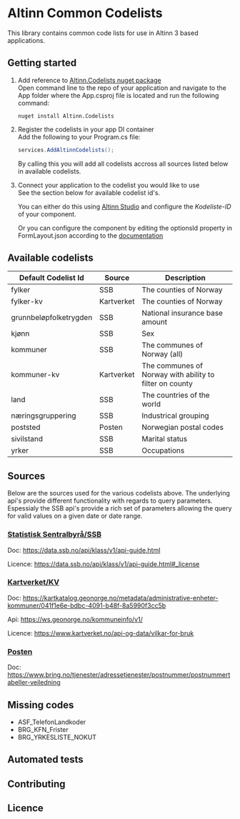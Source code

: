 # Altinn Common Codelists
This library contains common code lists for use in Altinn 3 based applications.

## Getting started
1. Add reference to [Altinn.Codelists nuget package](https://www.nuget.org/packages/Altinn.Codelists)  
   Open command line to the repo of your application and navigate to the App folder where the App.csproj file is located and run the following command:

   ```shell
   nuget install Altinn.Codelists
   ```
2. Register the codelists in your app DI container  
   Add the following to your Program.cs file:
   ```csharp
   services.AddAltinnCodelists();
   ```
   By calling this you will add all codelists accross all sources listed below in available codelists.
3. Connect your application to the codelist you would like to use  
   See the section below for available codelist id's.

   You can either do this using [Altinn Studio](https://altinn.studio) and configure the *Kodeliste-ID* of your component.

   Or you can configure the component by editing the optionsId property in FormLayout.json according to the [documentation](https://docs.altinn.studio/app/development/data/options/#connect-the-component-to-options-code-list) 

## Available codelists

| Default Codelist Id      | Source       | Description                                               |
|------------------------- | ------------ | --------------------------------------------------------- |
| fylker                   | SSB          | The counties of Norway                                    |
| fylker-kv                | Kartverket   | The counties of Norway                                    |
| grunnbeløpfolketrygden   | SSB          | National insurance base amount                            |
| kjønn                    | SSB          | Sex                                                       |
| kommuner                 | SSB          | The communes of Norway (all)                              |
| kommuner-kv              | Kartverket   | The communes of Norway with ability to filter on county   |
| land                     | SSB          | The countries of the world                                |
| næringsgruppering        | SSB          | Industrical grouping                                      |
| poststed                 | Posten       | Norwegian postal codes                                              |
| sivilstand               | SSB          | Marital status                                            |
| yrker                    | SSB          | Occupations                                               |



## Sources
Below are the sources used for the various codelists above. The underlying api's provide different functionality with regards to query parameters. Espessialy the SSB api's provide a rich set of parameters allowing the query for valid values on a given date or date range.

### [Statistisk Sentralbyrå/SSB](https://www.ssb.no/)
Doc: https://data.ssb.no/api/klass/v1/api-guide.html

Licence: https://data.ssb.no/api/klass/v1/api-guide.html#_license

### [Kartverket/KV](https://www.kartverket.no/)
Doc: https://kartkatalog.geonorge.no/metadata/administrative-enheter-kommuner/041f1e6e-bdbc-4091-b48f-8a5990f3cc5b

Api: https://ws.geonorge.no/kommuneinfo/v1/

Licence: https://www.kartverket.no/api-og-data/vilkar-for-bruk

### [Posten](https://www.bring.no)
Doc: https://www.bring.no/tjenester/adressetjenester/postnummer/postnummertabeller-veiledning

## Missing codes
* ASF_TelefonLandkoder
* BRG_KFN_Frister
* BRG_YRKESLISTE_NOKUT

## Automated tests
## Contributing

## Licence